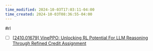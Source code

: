 ```yaml
---
time_modified: 2024-10-03T17:03:11-04:00
time_created: 2024-10-03T08:36:55-04:00
---
```


#rl

- [ ] [\[2410.01679\] VinePPO: Unlocking RL Potential For LLM Reasoning Through Refined Credit Assignment](https://arxiv.org/abs/2410.01679)